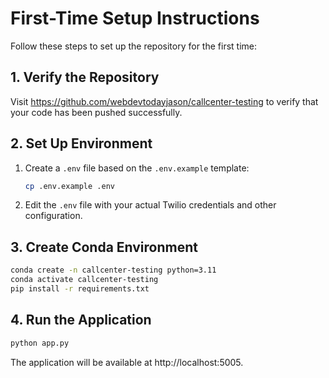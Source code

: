 # First-Time Setup Instructions

Follow these steps to set up the repository for the first time:

## 1. Verify the Repository

Visit https://github.com/webdevtodayjason/callcenter-testing to verify that your code has been pushed successfully.

## 2. Set Up Environment

1. Create a `.env` file based on the `.env.example` template:
   ```bash
   cp .env.example .env
   ```

2. Edit the `.env` file with your actual Twilio credentials and other configuration.

## 3. Create Conda Environment

```bash
conda create -n callcenter-testing python=3.11
conda activate callcenter-testing
pip install -r requirements.txt
```

## 4. Run the Application

```bash
python app.py
```

The application will be available at http://localhost:5005. 